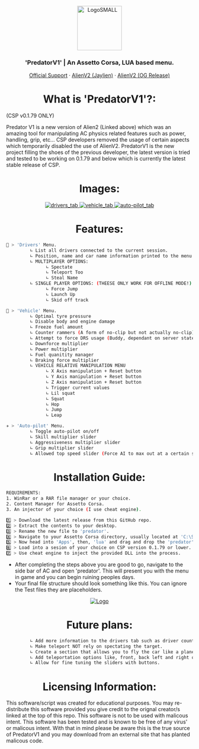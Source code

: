 <br />
<div align="center">
  <a href="https://discord.gg/fZDeS4vtqV">
    <img src="https://github.com/Jay0Hx/Jaylien/assets/119745695/dc73011f-4ff0-4774-a7cb-1ad1035a09d1" alt="LogoSMALL" width="120" height="120">
  </a>
  <h3 align="center">'PredatorV1' | An Assetto Corsa, LUA based menu.</h3>
  <p align="center">
    <a href="https://discord.gg/fZDeS4vtqV">Official Support</a>
        ·
    <a href="https://github.com/Jay0Hx/alien_v2">AlienV2 (Jaylien)</a>
        ·
    <a href="https://www.unknowncheats.me/forum/other-games/511184-assetto-corsa-alien-torque-grip-downforce.html">AlienV2 (OG Release)</a>
  </p>
</div>

<h1 align="center">What is 'PredatorV1'?:</a></h1>
(CSP v0.1.79 ONLY)

Predator V1 is a new version of Alien2 (Linked above) which was an amazing tool for manipulating AC physics related features such as power, handling, grip, etc... CSP developers removed the usage of certain aspects which temporarily disabled the use of AlienV2. PredatorV1 is the new project filling the shoes of the previous developer, the latest version is tried and tested to be working on 0.1.79 and below which is currently the latest stable release of CSP.

<h1 align="center">Images:</a></h1>

<div align="center">
  <a href="https://discord.gg/fZDeS4vtqV">
    <img src="https://github.com/Jay0Hx/PredatorV1/assets/119745695/fc36d8c2-2b0a-4d66-a689-0bc657cc550b" alt="drivers_tab">
    <img src="https://github.com/Jay0Hx/PredatorV1/assets/119745695/74b96ee0-e7c8-40d7-9aca-953e924f6484" alt="vehicle_tab">
    <img src="https://github.com/Jay0Hx/PredatorV1/assets/119745695/8b7d6ebe-e97f-48ee-8fb4-126b51c29d2c" alt="auto-pilot_tab">
  </a>
</div>

<h1 align="center">Features:</a></h1>

   ```sh
   🛞 > 'Drivers' Menu.
            ∟ List all drivers connected to the current session.
            ∟ Position, name and car name information printed to the menu.
            ∟ MULTIPLAYER OPTIONS:
                  ∟ Spectate
                  ∟ Teleport Too
                  ∟ Steal Name
            ∟ SINGLE PLAYER OPTIONS: (THEESE ONLY WORK FOR OFFLINE MODE!)
                  ∟ Force Jump
                  ∟ Launch Up
                  ∟ Skid off track

   🚗 > 'Vehicle' Menu.
            ∟ Optimal tyre pressure
            ∟ Disable body and engine damage
            ∟ Freeze fuel amount
            ∟ Counter rammers (A form of no-clip but not actually no-clip)
            ∟ Attempt to force DRS usage (Buddy, dependant on server state)
            ∟ Downforce multiplier
            ∟ Power multiplier
            ∟ Fuel quanitity manager
            ∟ Braking force multiplier
            ∟ VEHICLE RELATIVE MANIPULATION MENU
                  ∟ X Axis manipulation + Reset button
                  ∟ Y Axis manipulation + Reset button
                  ∟ Z Axis manipulation + Reset button
                  ∟ Trigger current values
                  ∟ Lil squat
                  ∟ Squat
                  ∟ Hop
                  ∟ Jump
                  ∟ Leap

   ✈️ > 'Auto-pilot' Menu.
            ∟ Toggle auto-pilot on/off
            ∟ Skill multiplier slider
            ∟ Aggressiveness multiplier slider
            ∟ Grip multiplier slider
            ∟ Allowed top speed slider (Force AI to max out at a certain speed)
   ```


<h1 align="center">Installation Guide:</a></h1> 

   ```sh
REQUIREMENTS:
   1. WinRar or a RAR file manager or your choice.
   2. Content Manager for Assetto Corsa.
   3. An injector of your choice (I use cheat engine).

   1️⃣ > Download the latest release from this GitHub repo.
   2️⃣ > Extract the contents to your desktop.
   3️⃣ > Rename the new file to 'predator'.
   4️⃣ > Navigate to your Assetto Corsa directory, usually located at 'C:\SteamLibrary\steamapps\common\assettocorsa'
   5️⃣ > Now head into 'Apps', then, 'lua' and drag and drop the 'predator' file into this directory.
   6️⃣ > Load into a sesion of your choice on CSP version 0.1.79 or lower.
   7️⃣ > Use cheat engine to inject the provided DLL into the process.
   ```
+ After completing the steps above you are good to go, navigate to the side bar of AC and open 'predator'. This will present you with the menu in game and you can begin ruining peoples days.
+ Your final file structure should look something like this. You can ignore the Test files they are placeholders.

<div align="center">
  <a href="https://discord.gg/fZDeS4vtqV">
    <img src="https://github.com/Jay0Hx/PredatorV1/assets/119745695/5322e994-d2b8-40d3-ab62-a3a2abf5e08d" alt="Logo">
  </a>
</div>

<h1 align="center">Future plans:</a></h1>

   ```sh
            ∟ Add more information to the drivers tab such as driver country, flag etc...
            ∟ Make teleport NOT rely on spectating the target.
            ∟ Create a section that allows you to fly the car like a plane.
            ∟ Add teleportation options like, front, back left and right of target.
            ∟ Allow for fine tuning the sliders with buttons.
   ```


<h1 align="center">Licensing Information:</a></h1>
This software/script was created for educational purposes. You may re-distribute this software provided you give credit to the orignal creator/s linked at the top of this repo. This software is not to be used with malicous intent. This software has been tested and is known to be free of any virus' or malicous intent. With that in mind please be aware this is the true source of PredatorV1 and you may download from an external site that has planted malicous code.

